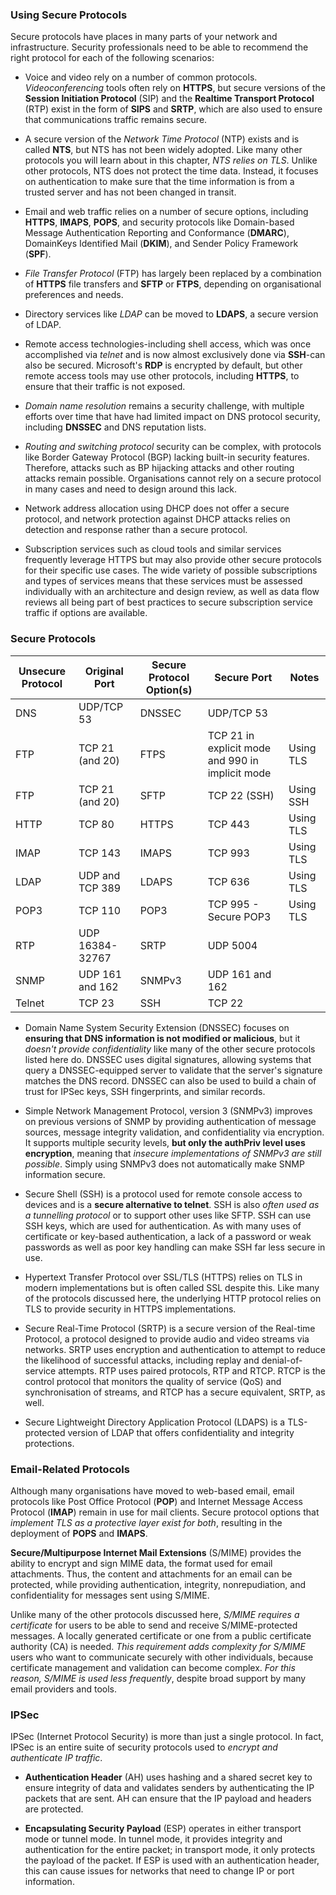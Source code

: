 
### Using Secure Protocols

Secure protocols have places in many parts of your network and infrastructure. Security professionals need to be able to recommend the right protocol for each of the following scenarios:

- Voice and video rely on a number of common protocols. *Videoconferencing* tools often rely on **HTTPS**, but secure versions of the **Session Initiation Protocol** (SIP) and the **Realtime Transport Protocol** (RTP) exist in the form of **SIPS** and **SRTP**, which are also used to ensure that communications traffic remains secure.
  
- A secure version of the *Network Time Protocol* (NTP) exists and is called **NTS**, but NTS has not been widely adopted. Like many other protocols you will learn about in this chapter, *NTS relies on TLS*. Unlike other protocols, NTS does not protect the time data. Instead, it focuses on authentication to make sure that the time information is from a trusted server and has not been changed in transit.
  
- Email and web traffic relies on a number of secure options, including **HTTPS**, **IMAPS**, **POPS**, and security protocols like Domain-based Message Authentication Reporting and Conformance (**DMARC**), DomainKeys Identified Mail (**DKIM**), and Sender Policy Framework (**SPF**).
  
- *File Transfer Protocol* (FTP) has largely been replaced by a combination of **HTTPS** file transfers and **SFTP** or **FTPS**, depending on organisational preferences and needs.
  
- Directory services like *LDAP* can be moved to **LDAPS**, a secure version of LDAP.
  
- Remote access technologies-including shell access, which was once accomplished via *telnet* and is now almost exclusively done via **SSH**-can also be secured. Microsoft's **RDP** is encrypted by default, but other remote access tools may use other protocols, including **HTTPS**, to ensure that their traffic is not exposed.
  
- *Domain name resolution* remains a security challenge, with multiple efforts over time that have had limited impact on DNS protocol security, including **DNSSEC** and DNS reputation lists.
  
- *Routing and switching protocol* security can be complex, with protocols like Border Gateway Protocol (BGP) lacking built-in security features. Therefore, attacks such as BP hijacking attacks and other routing attacks remain possible. Organisations cannot rely on a secure protocol in many cases and need to design around this lack.
  
- Network address allocation using DHCP does not offer a secure protocol, and network protection against DHCP attacks relies on detection and response rather than a secure protocol.
  
- Subscription services such as cloud tools and similar services frequently leverage HTTPS but may also provide other secure protocols for their specific use cases. The wide variety of possible subscriptions and types of services means that these services must be assessed individually with an architecture and design review, as well as data flow reviews all being part of best practices to secure subscription service traffic if options are available.

### Secure Protocols

| Unsecure Protocol | Original Port   | Secure Protocol Option(s) | Secure Port                                      | Notes     |
| ----------------- | --------------- | ------------------------- | ------------------------------------------------ | --------- |
| DNS               | UDP/TCP 53      | DNSSEC                    | UDP/TCP 53                                       |           |
| FTP               | TCP 21 (and 20) | FTPS                      | TCP 21 in explicit mode and 990 in implicit mode | Using TLS |
| FTP               | TCP 21 (and 20) | SFTP                      | TCP 22 (SSH)                                     | Using SSH |
| HTTP              | TCP 80          | HTTPS                     | TCP 443                                          | Using TLS |
| IMAP              | TCP 143         | IMAPS                     | TCP 993                                          | Using TLS |
| LDAP              | UDP and TCP 389 | LDAPS                     | TCP 636                                          | Using TLS |
| POP3              | TCP 110         | POP3                      | TCP 995 - Secure POP3                            | Using TLS |
| RTP               | UDP 16384-32767 | SRTP                      | UDP 5004                                         |           |
| SNMP              | UDP 161 and 162 | SNMPv3                    | UDP 161 and 162                                  |           |
| Telnet            | TCP 23          | SSH                       | TCP 22                                           |           |

- Domain Name System Security Extension (DNSSEC) focuses on **ensuring that DNS information is not modified or malicious**, but it *doesn't provide confidentiality* like many of the other secure protocols listed here do. DNSSEC uses digital signatures, allowing systems that query a DNSSEC-equipped server to validate that the server's signature matches the DNS record. DNSSEC can also be used to build a chain of trust for IPSec keys, SSH fingerprints, and similar records.
  
- Simple Network Management Protocol, version 3 (SNMPv3) improves on previous versions of SNMP by providing authentication of message sources, message integrity validation, and confidentiality via encryption. It supports multiple security levels, **but only the authPriv level uses encryption**, meaning that *insecure implementations of SNMPv3 are still possible*. Simply using SNMPv3 does not automatically make SNMP information secure.
  
- Secure Shell (SSH) is a protocol used for remote console access to devices and is a **secure alternative to telnet**. SSH is also *often used as a tunnelling protocol* or to support other uses like SFTP. SSH can use SSH keys, which are used for authentication. As with many uses of certificate or key-based authentication, a lack of a password or weak passwords as well as poor key handling can make SSH far less secure in use.
  
- Hypertext Transfer Protocol over SSL/TLS (HTTPS) relies on TLS in modern implementations but is often called SSL despite this. Like many of the protocols discussed here, the underlying HTTP protocol relies on TLS to provide security in HTTPS implementations.
  
- Secure Real-Time Protocol (SRTP) is a secure version of the Real-time Protocol, a protocol designed to provide audio and video streams via networks. SRTP uses encryption and authentication to attempt to reduce the likelihood of successful attacks, including replay and denial-of-service attempts. RTP uses paired protocols, RTP and RTCP. RTCP is the control protocol that monitors the quality of service (QoS) and synchronisation of streams, and RTCP has a secure equivalent, SRTP, as well.
  
- Secure Lightweight Directory Application Protocol (LDAPS) is a TLS-protected version of LDAP that offers confidentiality and integrity protections.

### Email-Related Protocols

Although many organisations have moved to web-based email, email protocols like Post Office Protocol (**POP**) and Internet Message Access Protocol (**IMAP**) remain in use for mail clients. Secure protocol options that *implement TLS as a protective layer exist for both*, resulting in the deployment of **POPS** and **IMAPS**.

**Secure/Multipurpose Internet Mail Extensions** (S/MIME) provides the ability to encrypt and sign MIME data, the format used for email attachments. Thus, the content and attachments for an email can be protected, while providing authentication, integrity, nonrepudiation, and confidentiality for messages sent using S/MIME.

Unlike many of the other protocols discussed here, *S/MIME requires a certificate* for users to be able to send and receive S/MIME-protected messages. A locally generated certificate or one from a public certificate authority (CA) is needed. *This requirement adds complexity for S/MIME* users who want to communicate securely with other individuals, because certificate management and validation can become complex. *For this reason, S/MIME is used less frequently*, despite broad support by many email providers and tools.

### IPSec

IPSec (Internet Protocol Security) is more than just a single protocol. In fact, IPSec is an entire suite of security protocols used to *encrypt and authenticate IP traffic*.

- **Authentication Header** (AH) uses hashing and a shared secret key to ensure integrity of data and validates senders by authenticating the IP packets that are sent. AH can ensure that the IP payload and headers are protected.
  
- **Encapsulating Security Payload** (ESP) operates in either transport mode or tunnel mode. In tunnel mode, it provides integrity and authentication for the entire packet; in transport mode, it only protects the payload of the packet. If ESP is used with an authentication header, this can cause issues for networks that need to change IP or port information.
